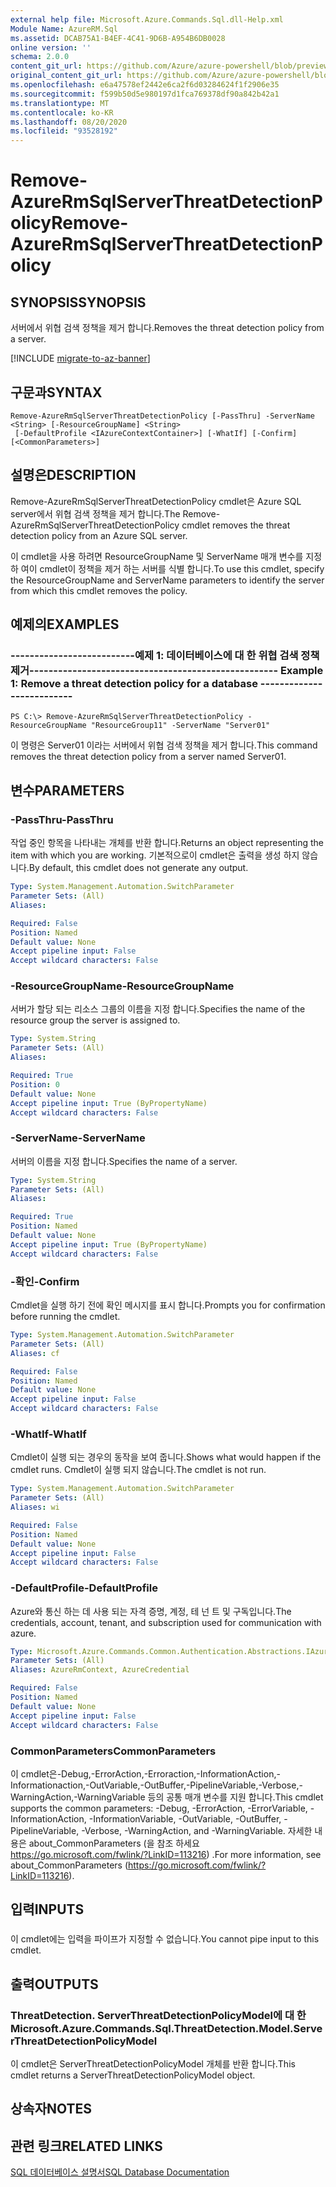 ```yaml
---
external help file: Microsoft.Azure.Commands.Sql.dll-Help.xml
Module Name: AzureRM.Sql
ms.assetid: DCAB75A1-B4EF-4C41-9D6B-A954B6DB0028
online version: ''
schema: 2.0.0
content_git_url: https://github.com/Azure/azure-powershell/blob/preview/src/ResourceManager/Sql/Commands.Sql/help/Remove-AzureRmSqlServerThreatDetectionPolicy.md
original_content_git_url: https://github.com/Azure/azure-powershell/blob/preview/src/ResourceManager/Sql/Commands.Sql/help/Remove-AzureRmSqlServerThreatDetectionPolicy.md
ms.openlocfilehash: e6a47578ef2442e6ca2f6d03284624f1f2906e35
ms.sourcegitcommit: f599b50d5e980197d1fca769378df90a842b42a1
ms.translationtype: MT
ms.contentlocale: ko-KR
ms.lasthandoff: 08/20/2020
ms.locfileid: "93528192"
---
```

# <span data-ttu-id="b2e31-101">Remove-AzureRmSqlServerThreatDetectionPolicy</span><span class="sxs-lookup"><span data-stu-id="b2e31-101">Remove-AzureRmSqlServerThreatDetectionPolicy</span></span>

## <span data-ttu-id="b2e31-102">SYNOPSIS</span><span class="sxs-lookup"><span data-stu-id="b2e31-102">SYNOPSIS</span></span>
<span data-ttu-id="b2e31-103">서버에서 위협 검색 정책을 제거 합니다.</span><span class="sxs-lookup"><span data-stu-id="b2e31-103">Removes the threat detection policy from a server.</span></span>

[!INCLUDE [migrate-to-az-banner](../../includes/migrate-to-az-banner.md)]

## <span data-ttu-id="b2e31-104">구문과</span><span class="sxs-lookup"><span data-stu-id="b2e31-104">SYNTAX</span></span>

```
Remove-AzureRmSqlServerThreatDetectionPolicy [-PassThru] -ServerName <String> [-ResourceGroupName] <String>
 [-DefaultProfile <IAzureContextContainer>] [-WhatIf] [-Confirm] [<CommonParameters>]
```

## <span data-ttu-id="b2e31-105">설명은</span><span class="sxs-lookup"><span data-stu-id="b2e31-105">DESCRIPTION</span></span>
<span data-ttu-id="b2e31-106">Remove-AzureRmSqlServerThreatDetectionPolicy cmdlet은 Azure SQL server에서 위협 검색 정책을 제거 합니다.</span><span class="sxs-lookup"><span data-stu-id="b2e31-106">The Remove-AzureRmSqlServerThreatDetectionPolicy cmdlet removes the threat detection policy from an Azure SQL server.</span></span>

<span data-ttu-id="b2e31-107">이 cmdlet을 사용 하려면 ResourceGroupName 및 ServerName 매개 변수를 지정 하 여이 cmdlet이 정책을 제거 하는 서버를 식별 합니다.</span><span class="sxs-lookup"><span data-stu-id="b2e31-107">To use this cmdlet, specify the ResourceGroupName and ServerName parameters to identify the server from which this cmdlet removes the policy.</span></span>

## <span data-ttu-id="b2e31-108">예제의</span><span class="sxs-lookup"><span data-stu-id="b2e31-108">EXAMPLES</span></span>

### <span data-ttu-id="b2e31-109">--------------------------예제 1: 데이터베이스에 대 한 위협 검색 정책 제거--------------------------</span><span class="sxs-lookup"><span data-stu-id="b2e31-109">--------------------------  Example 1: Remove a threat detection policy for a database  --------------------------</span></span>
```
PS C:\> Remove-AzureRmSqlServerThreatDetectionPolicy -ResourceGroupName "ResourceGroup11" -ServerName "Server01"
```

<span data-ttu-id="b2e31-110">이 명령은 Server01 이라는 서버에서 위협 검색 정책을 제거 합니다.</span><span class="sxs-lookup"><span data-stu-id="b2e31-110">This command removes the threat detection policy from a server named Server01.</span></span>

## <span data-ttu-id="b2e31-111">변수</span><span class="sxs-lookup"><span data-stu-id="b2e31-111">PARAMETERS</span></span>

### <span data-ttu-id="b2e31-112">-PassThru</span><span class="sxs-lookup"><span data-stu-id="b2e31-112">-PassThru</span></span>
<span data-ttu-id="b2e31-113">작업 중인 항목을 나타내는 개체를 반환 합니다.</span><span class="sxs-lookup"><span data-stu-id="b2e31-113">Returns an object representing the item with which you are working.</span></span>
<span data-ttu-id="b2e31-114">기본적으로이 cmdlet은 출력을 생성 하지 않습니다.</span><span class="sxs-lookup"><span data-stu-id="b2e31-114">By default, this cmdlet does not generate any output.</span></span>

```yaml
Type: System.Management.Automation.SwitchParameter
Parameter Sets: (All)
Aliases: 

Required: False
Position: Named
Default value: None
Accept pipeline input: False
Accept wildcard characters: False
```

### <span data-ttu-id="b2e31-115">-ResourceGroupName</span><span class="sxs-lookup"><span data-stu-id="b2e31-115">-ResourceGroupName</span></span>
<span data-ttu-id="b2e31-116">서버가 할당 되는 리소스 그룹의 이름을 지정 합니다.</span><span class="sxs-lookup"><span data-stu-id="b2e31-116">Specifies the name of the resource group the server is assigned to.</span></span>

```yaml
Type: System.String
Parameter Sets: (All)
Aliases: 

Required: True
Position: 0
Default value: None
Accept pipeline input: True (ByPropertyName)
Accept wildcard characters: False
```

### <span data-ttu-id="b2e31-117">-ServerName</span><span class="sxs-lookup"><span data-stu-id="b2e31-117">-ServerName</span></span>
<span data-ttu-id="b2e31-118">서버의 이름을 지정 합니다.</span><span class="sxs-lookup"><span data-stu-id="b2e31-118">Specifies the name of a server.</span></span>

```yaml
Type: System.String
Parameter Sets: (All)
Aliases: 

Required: True
Position: Named
Default value: None
Accept pipeline input: True (ByPropertyName)
Accept wildcard characters: False
```

### <span data-ttu-id="b2e31-119">-확인</span><span class="sxs-lookup"><span data-stu-id="b2e31-119">-Confirm</span></span>
<span data-ttu-id="b2e31-120">Cmdlet을 실행 하기 전에 확인 메시지를 표시 합니다.</span><span class="sxs-lookup"><span data-stu-id="b2e31-120">Prompts you for confirmation before running the cmdlet.</span></span>

```yaml
Type: System.Management.Automation.SwitchParameter
Parameter Sets: (All)
Aliases: cf

Required: False
Position: Named
Default value: None
Accept pipeline input: False
Accept wildcard characters: False
```

### <span data-ttu-id="b2e31-121">-WhatIf</span><span class="sxs-lookup"><span data-stu-id="b2e31-121">-WhatIf</span></span>
<span data-ttu-id="b2e31-122">Cmdlet이 실행 되는 경우의 동작을 보여 줍니다.</span><span class="sxs-lookup"><span data-stu-id="b2e31-122">Shows what would happen if the cmdlet runs.</span></span>
<span data-ttu-id="b2e31-123">Cmdlet이 실행 되지 않습니다.</span><span class="sxs-lookup"><span data-stu-id="b2e31-123">The cmdlet is not run.</span></span>

```yaml
Type: System.Management.Automation.SwitchParameter
Parameter Sets: (All)
Aliases: wi

Required: False
Position: Named
Default value: None
Accept pipeline input: False
Accept wildcard characters: False
```

### <span data-ttu-id="b2e31-124">-DefaultProfile</span><span class="sxs-lookup"><span data-stu-id="b2e31-124">-DefaultProfile</span></span>
<span data-ttu-id="b2e31-125">Azure와 통신 하는 데 사용 되는 자격 증명, 계정, 테 넌 트 및 구독입니다.</span><span class="sxs-lookup"><span data-stu-id="b2e31-125">The credentials, account, tenant, and subscription used for communication with azure.</span></span>

```yaml
Type: Microsoft.Azure.Commands.Common.Authentication.Abstractions.IAzureContextContainer
Parameter Sets: (All)
Aliases: AzureRmContext, AzureCredential

Required: False
Position: Named
Default value: None
Accept pipeline input: False
Accept wildcard characters: False
```

### <span data-ttu-id="b2e31-126">CommonParameters</span><span class="sxs-lookup"><span data-stu-id="b2e31-126">CommonParameters</span></span>
<span data-ttu-id="b2e31-127">이 cmdlet은-Debug,-ErrorAction,-Erroraction,-InformationAction,-Informationaction,-OutVariable,-OutBuffer,-PipelineVariable,-Verbose,-WarningAction,-WarningVariable 등의 공통 매개 변수를 지원 합니다.</span><span class="sxs-lookup"><span data-stu-id="b2e31-127">This cmdlet supports the common parameters: -Debug, -ErrorAction, -ErrorVariable, -InformationAction, -InformationVariable, -OutVariable, -OutBuffer, -PipelineVariable, -Verbose, -WarningAction, and -WarningVariable.</span></span> <span data-ttu-id="b2e31-128">자세한 내용은 about_CommonParameters (을 참조 하세요 https://go.microsoft.com/fwlink/?LinkID=113216) .</span><span class="sxs-lookup"><span data-stu-id="b2e31-128">For more information, see about_CommonParameters (https://go.microsoft.com/fwlink/?LinkID=113216).</span></span>

## <span data-ttu-id="b2e31-129">입력</span><span class="sxs-lookup"><span data-stu-id="b2e31-129">INPUTS</span></span>

###  
<span data-ttu-id="b2e31-130">이 cmdlet에는 입력을 파이프가 지정할 수 없습니다.</span><span class="sxs-lookup"><span data-stu-id="b2e31-130">You cannot pipe input to this cmdlet.</span></span>

## <span data-ttu-id="b2e31-131">출력</span><span class="sxs-lookup"><span data-stu-id="b2e31-131">OUTPUTS</span></span>

### <span data-ttu-id="b2e31-132">ThreatDetection. ServerThreatDetectionPolicyModel에 대 한</span><span class="sxs-lookup"><span data-stu-id="b2e31-132">Microsoft.Azure.Commands.Sql.ThreatDetection.Model.ServerThreatDetectionPolicyModel</span></span>
<span data-ttu-id="b2e31-133">이 cmdlet은 ServerThreatDetectionPolicyModel 개체를 반환 합니다.</span><span class="sxs-lookup"><span data-stu-id="b2e31-133">This cmdlet returns a ServerThreatDetectionPolicyModel object.</span></span>

## <span data-ttu-id="b2e31-134">상속자</span><span class="sxs-lookup"><span data-stu-id="b2e31-134">NOTES</span></span>

## <span data-ttu-id="b2e31-135">관련 링크</span><span class="sxs-lookup"><span data-stu-id="b2e31-135">RELATED LINKS</span></span>

[<span data-ttu-id="b2e31-136">SQL 데이터베이스 설명서</span><span class="sxs-lookup"><span data-stu-id="b2e31-136">SQL Database Documentation</span></span>](https://docs.microsoft.com/azure/sql-database/)

